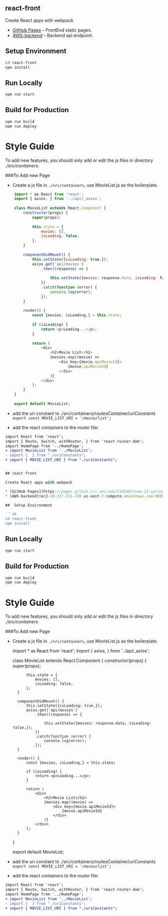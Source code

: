 
## react-front

Create React apps with webpack

* [GitHub Pages](https://pages.github.ccs.neu.edu/CS4500/team-13-spring18/) – FrontEnd static pages.
* [AWS-backend](ec2-18-217-211-130.us-east-2.compute.amazonaws.com:8080) – Backend api endpoint.

##  Setup Environment

```sh
cd react-front
npm install
```

## Run Locally
```sh
npm run start
```

## Build for Production
```sh
npm run build
npm run deploy
```

# Style Guide
To add new features, you should only add or edit the js files in directory *./src/containers*.

###To Add new Page

- Create a js file in `./src/containers`, use MovieList.js as the boilerplate.

```js
    import * as React from 'react';
    import { axios, } from '../api/_axios';
    
    class MovieList extends React.Component {
        constructor(props) {
            super(props);
    
            this.state = {
                movies: [],
                isLoading: false,
            };
        }
    
        componentDidMount() {
            this.setState({isLoading: true,});
            axios.get('api/movies')
                .then((response) => {
    
                    this.setState({movies: response.data, isLoading: false,});
                })
                .catch(function (error) {
                    console.log(error);
                });
        }
    
        render() {
            const {movies, isLoading,} = this.state;
    
            if (isLoading) {
                return <p>Loading...</p>;
            }
    
            return (
                <div>
                    <h2>Movie List</h2>
                    {movies.map((movie) =>
                        <div key={movie.apiMovieId}>
                            {movie.apiMovieId}
                        </div>
                    )}
                </div>
            );
        }
    }
    
    export default MovieList;
``` 

- add the uri constant to ./src/containers/routesContainer/uriConstants
` export const MOVIE_LIST_URI = '/movie/list';`

- add the react containers to the router file:
```diff
import React from 'react';
import { Route, Switch, withRouter, } from 'react-router-dom';
import HomePage from '../HomePage';
+ import MovieList from '../MovieList';
- import {  } from "./uriConstants";
+ import { MOVIE_LIST_URI } from "./uriConstants";
```

```js

## react-front

Create React apps with webpack

* [GitHub Pages](https://pages.github.ccs.neu.edu/CS4500/team-13-spring18/) – FrontEnd static pages.
* [AWS-backend](ec2-18-217-211-130.us-east-2.compute.amazonaws.com:8080) – Backend api endpoint.

##  Setup Environment

```sh
cd react-front
npm install
```

## Run Locally
```sh
npm run start
```

## Build for Production
```sh
npm run build
npm run deploy
```

# Style Guide
To add new features, you should only add or edit the js files in directory *./src/containers*.

###To Add new Page

- Create a js file in `./src/containers`, use MovieList.js as the boilerplate.


    import * as React from 'react';
    import { axios, } from '../api/_axios';
    
    class MovieList extends React.Component {
        constructor(props) {
            super(props);
    
            this.state = {
                movies: [],
                isLoading: false,
            };
        }
    
        componentDidMount() {
            this.setState({isLoading: true,});
            axios.get('api/movies')
                .then((response) => {
    
                    this.setState({movies: response.data, isLoading: false,});
                })
                .catch(function (error) {
                    console.log(error);
                });
        }
    
        render() {
            const {movies, isLoading,} = this.state;
    
            if (isLoading) {
                return <p>Loading...</p>;
            }
    
            return (
                <div>
                    <h2>Movie List</h2>
                    {movies.map((movie) =>
                        <div key={movie.apiMovieId}>
                            {movie.apiMovieId}
                        </div>
                    )}
                </div>
            );
        }
    }
    
    export default MovieList;
    

- add the uri constant to ./src/containers/routesContainer/uriConstants
` export const MOVIE_LIST_URI = '/movie/list';`

- add the react containers to the router file:
```diff
import React from 'react';
import { Route, Switch, withRouter, } from 'react-router-dom';
import HomePage from '../HomePage';
+ import MovieList from '../MovieList';
- import {  } from "./uriConstants";
+ import { MOVIE_LIST_URI } from "./uriConstants";
```

